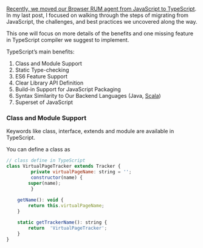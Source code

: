 [Recently, we moved our Browser RUM agent from JavaScript to TypeScript](https://blog.appdynamics.com/devops/8-steps-migrating-javascript-typescript/). In my last post, I focused on walking through the steps of migrating from JavaScript, the challenges, and best practices we uncovered along the way.

This one will focus on more details of the benefits and one missing feature in TypeScript compiler we suggest to implement.

TypeScript’s main benefits:

1. Class and Module Support
2. Static Type-checking
3. ES6 Feature Support
4. Clear Library API Definition
5. Build-in Support for JavaScript Packaging
6. Syntax Similarity to Our Backend Languages (Java, [Scala](http://www.slideshare.net/razvanc/quick-typescript-vs-scala-sample))
7. Superset of JavaScript

### Class and Module Support

Keywords like class, interface, extends and module are available in TypeScript.

You can define a class as
```javascript
// class define in TypeScript
class VirtualPageTracker extends Tracker {
	     private virtualPageName: string = '';
	     constructor(name) {
		super(name);
         }
    
    getName(): void {
        return this.virtualPageName;
    }

    static getTrackerName(): string {
        return  'VirtualPageTracker';
    }
}
```
